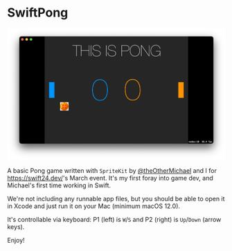 # SwiftPong

![A screenshot of SwiftPong](.github/Screenshot.png)

A basic Pong game written with `SpriteKit` by [@theOtherMichael](https://www.github.com/theOtherMichael) and I for <https://swift24.dev/>'s March event. It's my first foray into game dev, and Michael's first time working in Swift.

We're not including any runnable app files, but you should be able to open it in Xcode and just run it on your Mac (minimum macOS 12.0).

It's controllable via keyboard: P1 (left) is `W`/`S` and P2 (right) is `Up`/`Down` (arrow keys).

Enjoy!
